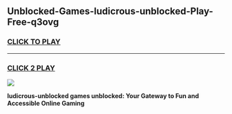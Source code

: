 
## Unblocked-Games-ludicrous-unblocked-Play-Free-q3ovg
<h3>
<a href="https://premium76.site?title=ludicrous-unblocked&ref=20M">CLICK TO PLAY</a></h3>
<hr>

<h3>
<a href="https://premium76.site?title=ludicrous-unblocked&ref=20M">CLICK 2 PLAY</a>
  
</h3>

<a href="https://premium76.site?title=ludicrous-unblocked&ref=19M"><img src="https://clearcache.store/games.png"></a>


**ludicrous-unblocked games unblocked: Your Gateway to Fun and Accessible Online Gaming**
